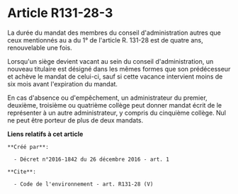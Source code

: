 # Article R131-28-3

La durée du mandat des membres du conseil d'administration autres que ceux mentionnés au a du 1° de l'article R. 131-28 est
de quatre ans, renouvelable une fois.

Lorsqu'un siège devient vacant au sein du conseil d'administration, un nouveau titulaire est désigné dans les mêmes formes
que son prédécesseur et achève le mandat de celui-ci, sauf si cette vacance intervient moins de six mois avant l'expiration
du mandat.

En cas d'absence ou d'empêchement, un administrateur du premier, deuxième, troisième ou quatrième collège peut donner mandat
écrit de le représenter à un autre administrateur, y compris du cinquième collège. Nul ne peut être porteur de plus de deux
mandats.

**Liens relatifs à cet article**

	**Créé par**:

	  - Décret n°2016-1842 du 26 décembre 2016 - art. 1

	**Cite**:

	  - Code de l'environnement - art. R131-28 (V)
